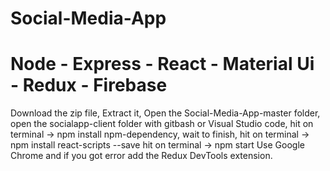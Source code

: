 # Social-Media-App
# Node - Express - React - Material Ui - Redux - Firebase
Download the zip file,
Extract it,
Open the Social-Media-App-master folder,
open the socialapp-client folder with gitbash or Visual Studio code,
hit on terminal -> npm install npm-dependency,
wait to finish,
hit on terminal -> npm install react-scripts --save
hit on terminal -> npm start
Use Google Chrome and if you got error add the Redux DevTools extension.
